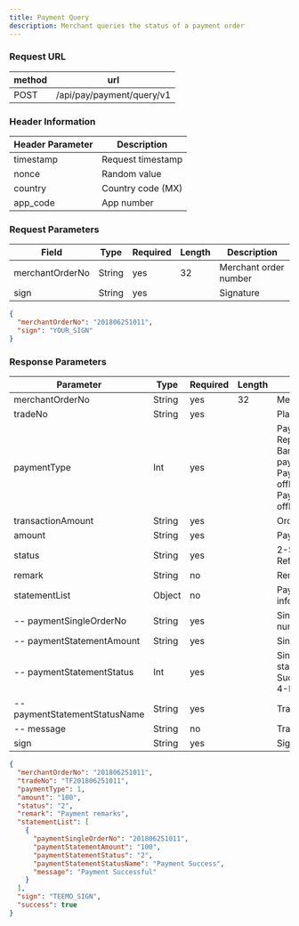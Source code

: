 ```yaml
---
title: Payment Query
description: Merchant queries the status of a payment order
---
```


### Request URL

| method | url                       |
| ------ | ------------------------- |
| POST   | /api/pay/payment/query/v1 |

### Header Information

| Header Parameter | Description       |
| --------------- | ----------------- |
| timestamp      | Request timestamp |
| nonce          | Random value      |
| country        | Country code (MX) |
| app_code       | App number        |

### Request Parameters

| Field           | Type   | Required | Length | Description           |
| --------------- | ------ | -------- | ------ | --------------------- |
| merchantOrderNo | String | yes      | 32     | Merchant order number |
| sign           | String | yes      |        | Signature            |

```json title="Request Example"
{
  "merchantOrderNo": "201806251011",
  "sign": "YOUR_SIGN"
}
```

### Response Parameters

| Parameter                     | Type   | Required | Length | Description                                                                                                                |
| ---------------------------- | ------ | -------- | ------ | -------------------------------------------------------------------------------------------------------------------------- |
| merchantOrderNo              | String | yes      | 32     | Merchant order number                                                                                                      |
| tradeNo                      | String | yes      |        | Platform order number                                                                                                      |
| paymentType                  | Int    | yes      |        | Payment type: 1-Repayment code 3-BankTransfer(Single online payment) 4-PayCashOnce(Single offline) 5-PayCashRecurrent(Multiple offline) |
| transactionAmount            | String | yes      |        | Order transaction amount                                                                                                   |
| amount                       | String | yes      |        | Payment amount                                                                                                             |
| status                       | String | yes      |        | 2-Success 3-Failed 4-Refund                                                                                                |
| remark                       | String | no       |        | Remarks                                                                                                                    |
| statementList                | Object | no       |        | Payment transaction information                                                                                            |
| -- paymentSingleOrderNo      | String | yes      |        | Single payment transaction number                                                                                          |
| -- paymentStatementAmount    | String | yes      |        | Single payment amount                                                                                                      |
| -- paymentStatementStatus    | Int    | yes      |        | Single payment transaction status: 2-Payment Success 3-Payment Failed 4-Refund                                              |
| -- paymentStatementStatusName| String | yes      |        | Transaction status name                                                                                                    |
| -- message                   | String | no       |        | Transaction message                                                                                                        |
| sign                         | String | yes      |        | Signature                                                                                                                  |

```json title="Response Example"
{
  "merchantOrderNo": "201806251011",
  "tradeNo": "TF201806251011",
  "paymentType": 1,
  "amount": "100",
  "status": "2",
  "remark": "Payment remarks",
  "statementList": [
    {
      "paymentSingleOrderNo": "201806251011",
      "paymentStatementAmount": "100",
      "paymentStatementStatus": "2",
      "paymentStatementStatusName": "Payment Success",
      "message": "Payment Successful"
    }
  ],
  "sign": "TEEMO_SIGN",
  "success": true
}
